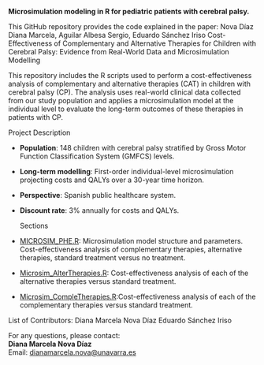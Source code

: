 **Microsimulation modeling in R for pediatric patients with cerebral palsy.**

This GitHub repository provides the code explained in the paper: 
Nova Díaz Diana Marcela, Aguilar Albesa Sergio, Eduardo Sánchez Iriso Cost-Effectiveness of Complementary and Alternative Therapies for Children with Cerebral Palsy: 
Evidence from Real-World Data and Microsimulation Modelling


This repository includes the R scripts used to perform a cost-effectiveness analysis of complementary and alternative therapies (CAT) in children with cerebral palsy (CP). The analysis uses real-world clinical data collected from our study population and applies a microsimulation model at the individual level to evaluate the long-term outcomes of these therapies in patients with CP.

  Project Description

- **Population**: 148 children with cerebral palsy stratified by Gross Motor Function Classification System (GMFCS) levels.
- **Long-term modelling**: First-order individual-level microsimulation projecting costs and QALYs over a 30-year time horizon.
- **Perspective**: Spanish public healthcare system.
- **Discount rate**: 3% annually for costs and QALYs.

  Sections

- [MICROSIM_PHE.R](MICROSIM_PHE.R): Microsimulation model structure and parameters. Cost-effectiveness analysis of complementary therapies, alternative therapies, standard treatment versus no treatment.
- [Microsim_AlterTherapies.R](Microsim_AlterTherapies.R): Cost-effectiveness analysis of each of the alternative therapies versus standard treatment.
- [Microsim_CompleTherapies.R](Microsim_CompleTherapies.R):Cost-effectiveness analysis of each of the complementary therapies versus standard treatment.

List of Contributors:
Diana Marcela Nova Díaz
Eduardo Sánchez Iriso

For any questions, please contact:  
**Diana Marcela Nova Díaz**  
Email: dianamarcela.nova@unavarra.es
